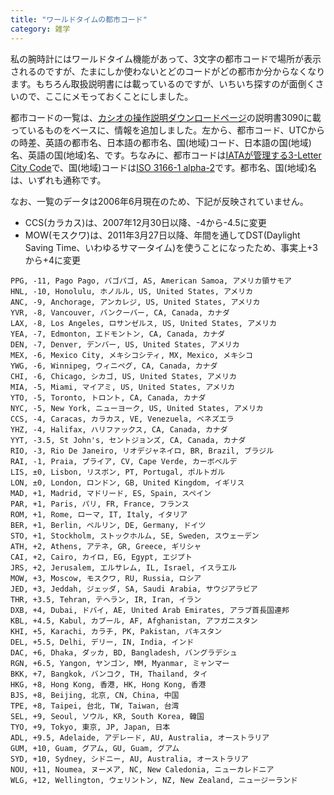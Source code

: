 ```yaml
---
title: "ワールドタイムの都市コード"
category: 雑学
---
```


私の腕時計にはワールドタイム機能があって、3文字の都市コードで場所が表示されるのですが、たまにしか使わないとどのコードがどの都市か分からなくなります。もちろん取扱説明書には載っているのですが、いちいち探すのが面倒くさいので、ここにメモっておくことにしました。

都市コードの一覧は、[カシオの操作説明ダウンロードページ](http://casio.jp/support/wat/manual/)の説明書3090に載っているものをベースに、情報を追加しました。左から、都市コード、UTCからの時差、英語の都市名、日本語の都市名、国(地域)コード、日本語の国(地域)名、英語の国(地域)名、です。ちなみに、都市コードは[IATAが管理する3-Letter City Code](http://www.iata.org/ps/publications/Pages/code-search.aspx)で、国(地域)コードは[ISO 3166-1 alpha-2](http://www.iso.org/iso/country_codes/iso_3166_code_lists/country_names_and_code_elements.htm)です。都市名、国(地域)名は、いずれも通称です。

なお、一覧のデータは2006年6月現在のため、下記が反映されていません。

- CCS(カラカス)は、2007年12月30日以降、-4から-4.5に変更
- MOW(モスクワ)は、2011年3月27日以降、年間を通してDST(Daylight Saving Time、いわゆるサマータイム)を使うことになったため、事実上+3から+4に変更

```plaintext
PPG, -11, Pago Pago, パゴパゴ, AS, American Samoa, アメリカ領サモア
HNL, -10, Honolulu, ホノルル, US, United States, アメリカ
ANC, -9, Anchorage, アンカレジ, US, United States, アメリカ
YVR, -8, Vancouver, バンクーバー, CA, Canada, カナダ
LAX, -8, Los Angeles, ロサンゼルス, US, United States, アメリカ
YEA, -7, Edmonton, エドモントン, CA, Canada, カナダ
DEN, -7, Denver, デンバー, US, United States, アメリカ
MEX, -6, Mexico City, メキシコシティ, MX, Mexico, メキシコ
YWG, -6, Winnipeg, ウィニペグ, CA, Canada, カナダ
CHI, -6, Chicago, シカゴ, US, United States, アメリカ
MIA, -5, Miami, マイアミ, US, United States, アメリカ
YTO, -5, Toronto, トロント, CA, Canada, カナダ
NYC, -5, New York, ニューヨーク, US, United States, アメリカ
CCS, -4, Caracas, カラカス, VE, Venezuela, ベネズエラ
YHZ, -4, Halifax, ハリファックス, CA, Canada, カナダ
YYT, -3.5, St John's, セントジョンズ, CA, Canada, カナダ
RIO, -3, Rio De Janeiro, リオデジャネイロ, BR, Brazil, ブラジル
RAI, -1, Praia, プライア, CV, Cape Verde, カーボベルデ
LIS, ±0, Lisbon, リスボン, PT, Portugal, ポルトガル
LON, ±0, London, ロンドン, GB, United Kingdom, イギリス
MAD, +1, Madrid, マドリード, ES, Spain, スペイン
PAR, +1, Paris, パリ, FR, France, フランス
ROM, +1, Rome, ローマ, IT, Italy, イタリア
BER, +1, Berlin, ベルリン, DE, Germany, ドイツ
STO, +1, Stockholm, ストックホルム, SE, Sweden, スウェーデン
ATH, +2, Athens, アテネ, GR, Greece, ギリシャ
CAI, +2, Cairo, カイロ, EG, Egypt, エジプト
JRS, +2, Jerusalem, エルサレム, IL, Israel, イスラエル
MOW, +3, Moscow, モスクワ, RU, Russia, ロシア
JED, +3, Jeddah, ジェッダ, SA, Saudi Arabia, サウジアラビア
THR, +3.5, Tehran, テヘラン, IR, Iran, イラン
DXB, +4, Dubai, ドバイ, AE, United Arab Emirates, アラブ首長国連邦
KBL, +4.5, Kabul, カブール, AF, Afghanistan, アフガニスタン
KHI, +5, Karachi, カラチ, PK, Pakistan, パキスタン
DEL, +5.5, Delhi, デリー, IN, India, インド
DAC, +6, Dhaka, ダッカ, BD, Bangladesh, バングラデシュ
RGN, +6.5, Yangon, ヤンゴン, MM, Myanmar, ミャンマー
BKK, +7, Bangkok, バンコク, TH, Thailand, タイ
HKG, +8, Hong Kong, 香港, HK, Hong Kong, 香港
BJS, +8, Beijing, 北京, CN, China, 中国
TPE, +8, Taipei, 台北, TW, Taiwan, 台湾
SEL, +9, Seoul, ソウル, KR, South Korea, 韓国
TYO, +9, Tokyo, 東京, JP, Japan, 日本
ADL, +9.5, Adelaide, アデレード, AU, Australia, オーストラリア
GUM, +10, Guam, グアム, GU, Guam, グアム
SYD, +10, Sydney, シドニー, AU, Australia, オーストラリア
NOU, +11, Noumea, ヌーメア, NC, New Caledonia, ニューカレドニア
WLG, +12, Wellington, ウェリントン, NZ, New Zealand, ニュージーランド
```
